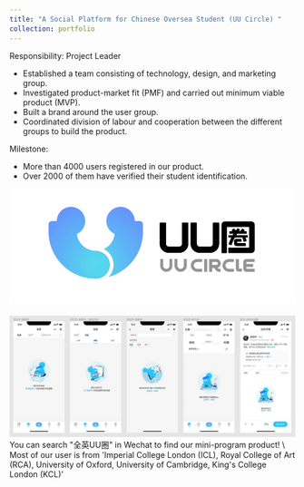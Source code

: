 ```yaml
---
title: "A Social Platform for Chinese Oversea Student (UU Circle) "
collection: portfolio
---
```


Responsibility: Project Leader 
- Established a team consisting of technology, design, and marketing group.
- Investigated product-market fit (PMF) and carried out minimum viable product (MVP).
- Built a brand around the user group.
- Coordinated division of labour and cooperation between the different groups to build the product.

Milestone:
- More than 4000 users registered in our product. 
- Over 2000 of them have verified their student identification. 

<img src='/images/uucircle_logo.png'>
<br />
<br />
<img src='/images/uucircle_2.png'>
You can search "全英UU圈" in Wechat to find our mini-program product! \
Most of our user is from 'Imperial College London (ICL), Royal College of Art (RCA), University of Oxford, University of Cambridge, King's College London (KCL)'
<img src='/images/uucircle_1.png >
<br />
<br />
